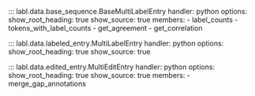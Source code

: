 ::: labl.data.base_sequence.BaseMultiLabelEntry
    handler: python
    options:
      show_root_heading: true
      show_source: true
      members:
        - label_counts
        - tokens_with_label_counts
        - get_agreement
        - get_correlation


::: labl.data.labeled_entry.MultiLabelEntry
    handler: python
    options:
      show_root_heading: true
      show_source: true


::: labl.data.edited_entry.MultiEditEntry
    handler: python
    options:
      show_root_heading: true
      show_source: true
      members:
        - merge_gap_annotations

